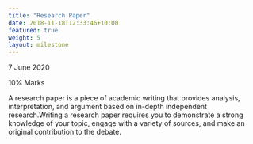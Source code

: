 ```yaml
---
title: "Research Paper"
date: 2018-11-18T12:33:46+10:00
featured: true
weight: 5
layout: milestone
---
```


7 June 2020

10% Marks

A research paper is a piece of academic writing that provides analysis, interpretation, and argument based on in-depth independent research.Writing a research paper requires you to demonstrate a strong knowledge of your topic, engage with a variety of sources, and make an original contribution to the debate.